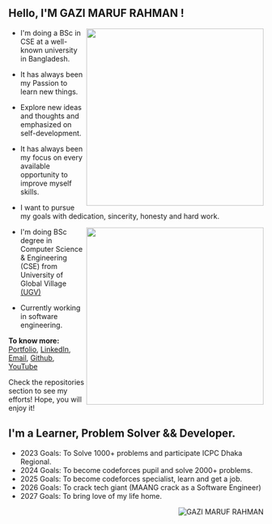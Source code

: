 
## Hello, I'M GAZI MARUF RAHMAN !

<img align="right" width="350" src="https://github-readme-stats.vercel.app/api?username=0xM42UF&theme=dracula&hide_border=false&include_all_commits=false&count_private=true"/>


- I'm doing a BSc in CSE at a well-known university in Bangladesh.

- It has always been my Passion to learn new things.
- Explore new ideas and thoughts and emphasized on self-development.
- It has always been my focus on every available opportunity to improve myself skills.
- I want to pursue my goals with dedication, sincerity, honesty and hard work.


<img align="right" width="350" src="https://github-readme-stats.vercel.app/api/top-langs/?username=0xM42UF&hide=html,css,php,javascript,scss&theme=dracula&hide_border=false&include_all_commits=false&count_private=true&layout=compact"/>


- I'm doing BSc degree in Computer Science & Engineering (CSE) from University of Global Village [(UGV)](https://ugv.edu.bd)

- Currently working in software engineering.


**To know more:**  [Portfolio](https://0xm42uf.me), [LinkedIn](https://www.linkedin.com/in/gazi-maruf-rahman-a357b31a5), [Email](mailto:telapokaworld@gmail.com), [Github](https://github.com/0xM42UF), [YouTube](https://www.youtube.com/channel/0xM42UF)
<br/>

Check the repositories section to see my efforts! Hope, you will enjoy it!
<br/>



## I'm a Learner, Problem Solver && Developer.

- 2023 Goals: To Solve 1000+ problems and participate ICPC Dhaka Regional. 
- 2024 Goals: To become codeforces pupil and solve 2000+ problems.
- 2025 Goals: To become codeforces specialist, learn and get a job.
- 2026 Goals: To crack tech giant (MAANG crack as a Software Engineer)
- 2027 Goals: To bring love of my life home.





<p><img align='right' src="https://komarev.com/ghpvc/?username=0xM42UF" alt="GAZI MARUF RAHMAN" /> </p>
